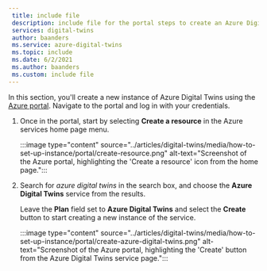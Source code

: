 ```yaml
---
 title: include file
 description: include file for the portal steps to create an Azure Digital Twins instance
 services: digital-twins
 author: baanders
 ms.service: azure-digital-twins
 ms.topic: include
 ms.date: 6/2/2021
 ms.author: baanders
 ms.custom: include file
---
```


In this section, you'll create a new instance of Azure Digital Twins using the [Azure portal](https://portal.azure.com/). Navigate to the portal and log in with your credentials.

1. Once in the portal, start by selecting **Create a resource** in the Azure services home page menu.

    :::image type="content" source="../articles/digital-twins/media/how-to-set-up-instance/portal/create-resource.png" alt-text="Screenshot of the Azure portal, highlighting the 'Create a resource' icon from the home page.":::

2. Search for *azure digital twins* in the search box, and choose the **Azure Digital Twins** service from the results. 
    
    Leave the **Plan** field set to **Azure Digital Twins** and select the **Create** button to start creating a new instance of the service.

    :::image type="content" source="../articles/digital-twins/media/how-to-set-up-instance/portal/create-azure-digital-twins.png" alt-text="Screenshot of the Azure portal, highlighting the 'Create' button from the Azure Digital Twins service page.":::